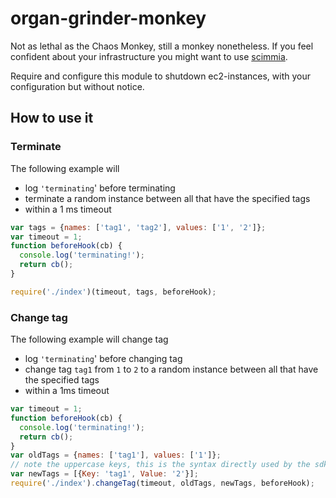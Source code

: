 # organ-grinder-monkey
Not as lethal as the Chaos Monkey, still a monkey nonetheless. If you feel confident
about your infrastructure you might want to use [scimmia](https://github.com/lazywithclass/scimmia).

Require and configure this module to shutdown ec2-instances, with your configuration but without notice.


## How to use it

### Terminate

The following example will 

* log `'terminating`' before terminating
* terminate a random instance between all that have the specified tags
* within a 1 ms timeout

```javascript
var tags = {names: ['tag1', 'tag2'], values: ['1', '2']};
var timeout = 1;
function beforeHook(cb) {
  console.log('terminating!');
  return cb();
}

require('./index')(timeout, tags, beforeHook);
```

### Change tag

The following example will change tag

* log `'terminating`' before changing tag
* change tag `tag1` from `1` to `2` to a random instance between all that have the specified tags
* within a 1ms timeout

```javascript
var timeout = 1;
function beforeHook(cb) {
  console.log('terminating!');
  return cb();
}
var oldTags = {names: ['tag1'], values: ['1']};
// note the uppercase keys, this is the syntax directly used by the sdk
var newTags = [{Key: 'tag1', Value: '2'}];
require('./index').changeTag(timeout, oldTags, newTags, beforeHook);
```
